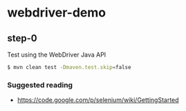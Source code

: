 # webdriver-demo

## step-0
Test using the WebDriver Java API

```sh
$ mvn clean test -Dmaven.test.skip=false
```

### Suggested reading
- https://code.google.com/p/selenium/wiki/GettingStarted
